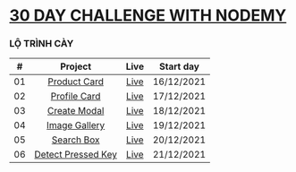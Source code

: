 # [30 DAY CHALLENGE WITH NODEMY](https://www.nodemy.vn/projects-html-css-js)

### LỘ TRÌNH CÀY
|  #  | Project | Live | Start day |
| :---: | :---: | :---: | :---: |
| 01  | [Product Card](https://github.com/Dusthuynh/30days-challenge-with-Nodemy/tree/main/ProductCard) | [Live](https://dusthuynh.github.io/30days-challenge-with-Nodemy/ProductCard/productCard.html) | 16/12/2021 |
| 02  | [Profile Card](https://github.com/Dusthuynh/30days-challenge-with-Nodemy/tree/main/profile-card) | [Live](https://dusthuynh.github.io/30days-challenge-with-Nodemy/profile-card/profile-card.html) | 17/12/2021 |
| 03  | [Create Modal](https://github.com/Dusthuynh/30days-challenge-with-Nodemy/tree/main/create-modal) | [Live](https://dusthuynh.github.io/30days-challenge-with-Nodemy/create-modal/create-modal.html) | 18/12/2021 |
| 04  | [Image Gallery](https://github.com/Dusthuynh/30days-challenge-with-Nodemy/tree/main/image-gallery) | [Live](https://dusthuynh.github.io/30days-challenge-with-Nodemy/image-gallery/image-gallery.html) | 19/12/2021 |
| 05  | [Search Box](https://github.com/Dusthuynh/30days-challenge-with-Nodemy/tree/main/search-box) | [Live](https://dusthuynh.github.io/30days-challenge-with-Nodemy/search-box/search-box.html) | 20/12/2021 |
| 06  | [Detect Pressed Key](https://github.com/Dusthuynh/30days-challenge-with-Nodemy/tree/main/detect-pressed-key) | [Live](https://dusthuynh.github.io/30days-challenge-with-Nodemy/detect-pressed-key/detect-pressed-key.html) | 21/12/2021 |